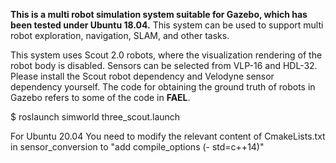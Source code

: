 **This is a multi robot simulation system suitable for Gazebo, which has been tested under Ubuntu 18.04.**
This system can be used to support multi robot exploration, navigation, SLAM, and other tasks.

This system uses Scout 2.0 robots, where the visualization rendering of the robot body is disabled. 
Sensors can be selected from VLP-16 and HDL-32. 
Please install the Scout robot dependency and Velodyne sensor dependency yourself. 
The code for obtaining the ground truth of robots in Gazebo refers to some of the code in **FAEL**.

$ roslaunch simworld three_scout.launch

For Ubuntu 20.04
You need to modify the relevant content of CmakeLists.txt in sensor_conversion to "add compile_options (- std=c++14)"
